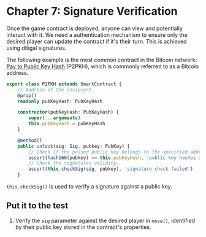 # Chapter 7:  Signature Verification

Once the game contract is deployed, anyone can view and potentially interact with it. We need a authentication mechanism to ensure only the desired player can update the contract if it's their turn. This is achieved using ditigal signatures.

The following example is the most common contract in the Bitcoin network: [Pay to Public Key Hash](https://learnmeabitcoin.com/technical/p2pkh) (P2PKH), which is commonly referred to as a Bitcoin address.

```ts
export class P2PKH extends SmartContract {
    // Address of the recipient.
    @prop()
    readonly pubKeyHash: PubKeyHash

    constructor(pubKeyHash: PubKeyHash) {
        super(...arguments)
        this.pubKeyHash = pubKeyHash
    }

    @method()
    public unlock(sig: Sig, pubkey: PubKey) {
        // Check if the passed public key belongs to the specified address.
        assert(hash160(pubkey) == this.pubKeyHash, 'public key hashes are not equal')
        // Check the signatures validity.
        assert(this.checkSig(sig, pubkey), 'signature check failed')
    }

```
`this.checkSig()` is used to verify a signature against a public key.

## Put it to the test

1. Verify the `sig` parameter against the desired player in `move()`, identified by their public key stored in the contract's properties.